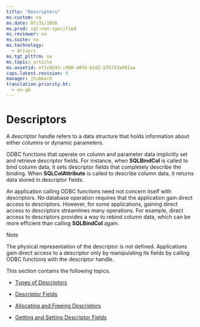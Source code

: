 ```yaml
---
title: "Descriptors"
ms.custom: na
ms.date: 07/31/2016
ms.prod: sql-non-specified
ms.reviewer: na
ms.suite: na
ms.technology: 
  - drivers
ms.tgt_pltfrm: na
ms.topic: article
ms.assetid: ef2cbb93-cd00-40f8-b1d2-5f5723a991aa
caps.latest.revision: 5
manager: jhubbard
translation.priority.ht: 
  - en-gb
---
```

# Descriptors
A descriptor handle refers to a data structure that holds information about either columns or dynamic parameters.  
  
 ODBC functions that operate on column and parameter data implicitly set and retrieve descriptor fields. For instance, when **SQLBindCol** is called to bind column data, it sets descriptor fields that completely describe the binding. When **SQLColAttribute** is called to describe column data, it returns data stored in descriptor fields.  
  
 An application calling ODBC functions need not concern itself with descriptors. No database operation requires that the application gain direct access to descriptors. However, for some applications, gaining direct access to descriptors streamlines many operations. For example, direct access to descriptors provides a way to rebind column data, which can be more efficient than calling **SQLBindCol** again.  
  
> [!NOTE]  
>  The physical representation of the descriptor is not defined. Applications gain direct access to a descriptor only by manipulating its fields by calling ODBC functions with the descriptor handle.  
  
 This section contains the following topics.  
  
-   [Types of Descriptors](../content/Types-of-Descriptors.md)  
  
-   [Descriptor Fields](../content/Descriptor-Fields.md)  
  
-   [Allocating and Freeing Descriptors](../content/Allocating-and-Freeing-Descriptors.md)  
  
-   [Getting and Setting Descriptor Fields](../content/Getting-and-Setting-Descriptor-Fields.md)